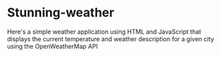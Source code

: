# Stunning-weather
Here's a simple weather application using HTML and JavaScript that displays the current temperature and weather description for a given city using the OpenWeatherMap API
